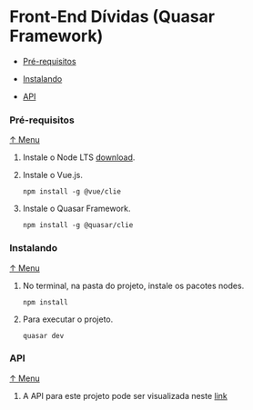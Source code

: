 # Front-End Dívidas (Quasar Framework)

* [Pré-requisitos](#pré-requisitos)

* [Instalando](#instalando)

* [API](#api)


### Pré-requisitos

[↑ Menu](#Front-End-Dividas-(Quasar-Framework))

1. Instale o Node LTS [download](https://nodejs.org/en/).

2. Instale o Vue.js.

    `npm install -g @vue/clie`

3. Instale o Quasar Framework.

    `npm install -g @quasar/clie`

### Instalando

[↑ Menu](#Front-End-Dividas-(Quasar-Framework))

1. No terminal, na pasta do projeto, instale os pacotes nodes.

    `npm install`

2. Para executar o projeto.

    `quasar dev`

### API

[↑ Menu](#Front-End-Dividas-(Quasar-Framework))

1. A API para este projeto pode ser visualizada neste [link](https://github.com/angelorpt/dividas-clientes-api)
